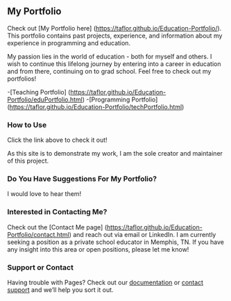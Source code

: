 ## My Portfolio

Check out [My Portfolio here] (https://taflor.github.io/Education-Portfolio/). This portfolio contains past projects, experience, and information about my experience in programming and education.

My passion lies in the world of education - both for myself and others. I wish to continue this lifelong journey by entering into a career in education and from there, continuing on to grad school. Feel free to check out my portfolios!

-[Teaching Portfolio] (https://taflor.github.io/Education-Portfolio/eduPortfolio.html)
-[Programming Portfolio] (https://taflor.github.io/Education-Portfolio/techPortfolio.html)

### How to Use

Click the link above to check it out!

As this site is to demonstrate my work, I am the sole creator and maintainer of this project.

### Do You Have Suggestions For My Portfolio?

I would love to hear them!

### Interested in Contacting Me?

Check out the [Contact Me page] (https://taflor.github.io/Education-Portfolio/contact.html) and reach out via email or LinkedIn. I am currently seeking a position as a private school educator in Memphis, TN. If you have any insight into this area or open positions, please let me know!

### Support or Contact

Having trouble with Pages? Check out our [documentation](https://help.github.com/categories/github-pages-basics/) or [contact support](https://github.com/contact) and we’ll help you sort it out.
